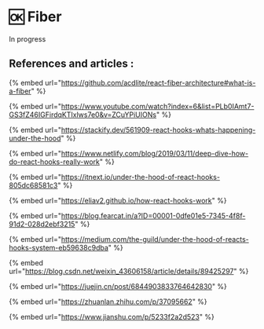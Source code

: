 # 🆗 Fiber

In progress

## References and articles :

{% embed url="https://github.com/acdlite/react-fiber-architecture#what-is-a-fiber" %}

{% embed url="https://www.youtube.com/watch?index=6&list=PLb0IAmt7-GS3fZ46IGFirdqKTIxlws7e0&v=ZCuYPiUIONs" %}

{% embed url="https://stackify.dev/561909-react-hooks-whats-happening-under-the-hood" %}

{% embed url="https://www.netlify.com/blog/2019/03/11/deep-dive-how-do-react-hooks-really-work" %}

{% embed url="https://itnext.io/under-the-hood-of-react-hooks-805dc68581c3" %}

{% embed url="https://eliav2.github.io/how-react-hooks-work" %}

{% embed url="https://blog.fearcat.in/a?ID=00001-0dfe01e5-7345-4f8f-91d2-028d2ebf3215" %}

{% embed url="https://medium.com/the-guild/under-the-hood-of-reacts-hooks-system-eb59638c9dba" %}

{% embed url="https://blog.csdn.net/weixin_43606158/article/details/89425297" %}

{% embed url="https://juejin.cn/post/6844903833764642830" %}

{% embed url="https://zhuanlan.zhihu.com/p/37095662" %}

{% embed url="https://www.jianshu.com/p/5233f2a2d523" %}

